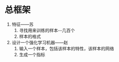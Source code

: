 # 总框架

1. 特征——苏
   1. 寻找用来训练的样本--几百个
   2. 样本的格式
2. 设计一个强化学习机器——赵
   1. 输入一个样本，包括该样本的特性，该样本的网络
   2. 生成一个指标
